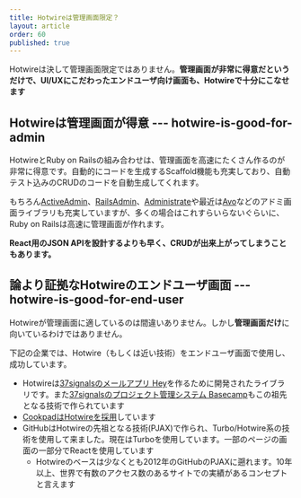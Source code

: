 ```yaml
---
title: Hotwireは管理画面限定？
layout: article
order: 60
published: true
---
```


Hotwireは決して管理画面限定ではありません。**管理画面が非常に得意だというだけで、UI/UXにこだわったエンドユーザ向け画面も、Hotwireで十分にこなせます**

## Hotwireは管理画面が得意 --- hotwire-is-good-for-admin

HotwireとRuby on Railsの組み合わせは、管理画面を高速にたくさん作るのが非常に得意です。自動的にコードを生成するScaffold機能も充実しており、自動テスト込みのCRUDのコードを自動生成してくれます。

もちろん[ActiveAdmin](https://github.com/activeadmin/activeadmin)、[RailsAdmin](https://www.ruby-toolbox.com/projects/rails_admin)、[Administrate](https://administrate-demo.herokuapp.com)や最近は[Avo](https://avohq.io)などのアドミ画面ライブラリも充実していますが、多くの場合はこれすらいらないぐらいに、Ruby on Railsは高速に管理画面が作れます。

**React用のJSON APIを設計するよりも早く、CRUDが出来上がってしまうこともあります。**

## 論より証拠なHotwireのエンドユーザ画面 --- hotwire-is-good-for-end-user

Hotwireが管理画面に適しているのは間違いありません。しかし**管理画面だけ**に向いているわけではありません。

下記の企業では、Hotwire（もしくは近い技術）をエンドユーザ画面で使用し、成功しています。

* Hotwireは[37signalsのメールアプリ Hey](https://www.hey.com)を作るために開発されたライブラリです。また[37signalsのプロジェクト管理システム Basecamp](https://basecamp.com)もこの祖先となる技術で作られています
* [CookpadはHotwireを採用](https://techlife.cookpad.com/entry/2024/11/13/130000)しています
* GitHubはHotwireの先祖となる技術(PJAX)で作られ、Turbo/Hotwire系の技術を使用して来ました。現在はTurboを使用しています。一部のページの画面の一部分でReactを使用しています
    * Hotwireのベースは少なくとも2012年のGitHubのPJAXに遡れます。10年以上、世界で有数のアクセス数のあるサイトでの実績があるコンセプトと言えます
